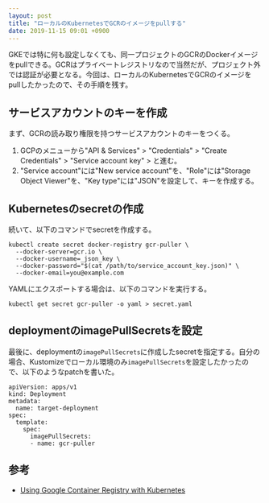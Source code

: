 ```yaml
---
layout: post
title: "ローカルのKubernetesでGCRのイメージをpullする"
date: 2019-11-15 09:01 +0900
---
```


GKEでは特に何も設定しなくても、同一プロジェクトのGCRのDockerイメージをpullできる。GCRはプライベートレジストリなので当然だが、プロジェクト外では認証が必要となる。今回は、ローカルのKubernetesでGCRのイメージをpullしたかったので、その手順を残す。

## サービスアカウントのキーを作成

まず、GCRの読み取り権限を持つサービスアカウントのキーをつくる。

1. GCPのメニューから"API & Services" > "Credentials" > "Create Credentials" > "Service account key" > と進む。
2. "Service account"には"New service account"を、"Role"には"Storage Object Viewer"を、"Key type"には"JSON"を設定して、キーを作成する。

## Kubernetesのsecretの作成

続いて、以下のコマンドでsecretを作成する。

```
kubectl create secret docker-registry gcr-puller \
  --docker-server=gcr.io \
  --docker-username=_json_key \
  --docker-password="$(cat /path/to/service_account_key.json)" \
  --docker-email=you@example.com
```

YAMLにエクスポートする場合は、以下のコマンドを実行する。

```
kubectl get secret gcr-puller -o yaml > secret.yaml
```

## deploymentのimagePullSecretsを設定

最後に、deploymentの`imagePullSecrets`に作成したsecretを指定する。自分の場合、Kustomizeでローカル環境のみ`imagePullSecrets`を設定したかったので、以下のようなpatchを書いた。

```
apiVersion: apps/v1
kind: Deployment
metadata:
  name: target-deployment
spec:
  template:
    spec:
      imagePullSecrets:
      - name: gcr-puller
```


## 参考

- [Using Google Container Registry with Kubernetes](https://blog.container-solutions.com/using-google-container-registry-with-kubernetes)